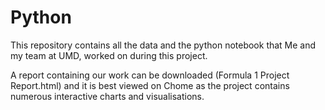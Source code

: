 # Python
This repository contains all the data and the python notebook that Me and my team at UMD, worked on during this project.

A report containing our work can be downloaded (Formula 1 Project Report.html) and it is best viewed on Chome as the project contains numerous interactive charts and visualisations.
